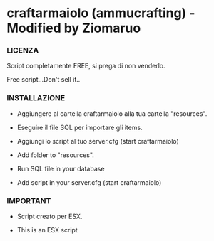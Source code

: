 # craftarmaiolo (ammucrafting) - Modified by Ziomaruo 

### LICENZA
Script completamente FREE, si prega di non venderlo.

Free script...Don't sell it..

### INSTALLAZIONE
* Aggiungere al cartella craftarmaiolo alla tua cartella "resources".
* Eseguire il file SQL per importare gli items.
* Aggiungi lo script al tuo server.cfg (start craftarmaiolo)

* Add folder to "resources".
* Run SQL file in your database
* Add script in your server.cfg (start craftarmaiolo)

### IMPORTANT
* Script creato per ESX.

* This is an ESX script
